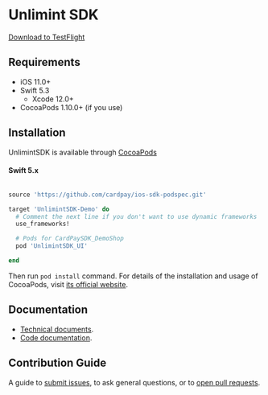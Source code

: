 Unlimint SDK
========

[Download to TestFlight](https://testflight.apple.com/join/1hfthfjp)

## Requirements

- iOS 11.0+
- Swift 5.3
  - Xcode 12.0+
- CocoaPods 1.10.0+ (if you use)

## Installation

UnlimintSDK is available through [CocoaPods](https://cocoapods.org)

#### Swift 5.x

```ruby

source 'https://github.com/cardpay/ios-sdk-podspec.git'

target 'UnlimintSDK-Demo' do
  # Comment the next line if you don't want to use dynamic frameworks
  use_frameworks!

  # Pods for CardPaySDK_DemoShop
  pod 'UnlimintSDK_UI'

end

```

Then run `pod install` command. For details of the installation and usage of CocoaPods, visit [its official website](https://cocoapods.org).

## Documentation

- [Technical documents](./Docs).
- [Code documentation](<./Code Documentation/Home.md>).

## Contribution Guide

A guide to [submit issues](https://github.com/cardpay/ios-sdk-demo/issues), to ask general questions, or to [open pull requests](https://github.com/cardpay/ios-sdk-demo/pulls).

